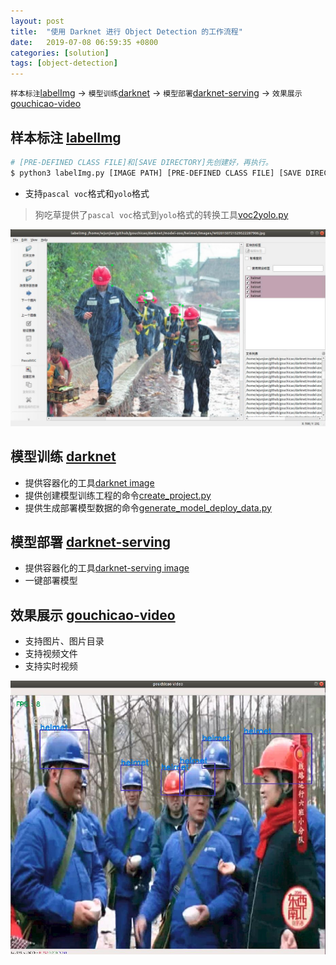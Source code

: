 ```yaml
---
layout: post
title:  "使用 Darknet 进行 Object Detection 的工作流程"
date:   2019-07-08 06:59:35 +0800
categories: [solution]
tags: [object-detection]
---
```

`样本标注`[labelImg] -> `模型训练`[darknet] -> `模型部署`[darknet-serving] -> `效果展示`[gouchicao-video]

## 样本标注 [labelImg]
```bash
# [PRE-DEFINED CLASS FILE]和[SAVE DIRECTORY]先创建好，再执行。
$ python3 labelImg.py [IMAGE PATH] [PRE-DEFINED CLASS FILE] [SAVE DIRECTORY]
```
* 支持`pascal voc`格式和`yolo`格式

> 狗吃草提供了`pascal voc`格式到`yolo`格式的转换工具[voc2yolo.py]

![labelImg 标注安全帽](/assets/images/labelimg-helmet.jpg)

## 模型训练 [darknet]
* 提供容器化的工具[darknet image]
* 提供创建模型训练工程的命令[create_project.py]
* 提供生成部署模型数据的命令[generate_model_deploy_data.py]

## 模型部署 [darknet-serving]
* 提供容器化的工具[darknet-serving image]
* 一键部署模型

## 效果展示 [gouchicao-video]
* 支持图片、图片目录
* 支持视频文件
* 支持实时视频

![gouchicao video 绘制目标检测对象](/assets/images/gouchicao-video-helmet.jpg)

[labelImg]: https://github.com/gouchicao/labelImg
[darknet]: https://github.com/gouchicao/darknet
[darknet-serving]: https://github.com/gouchicao/darknet-serving
[gouchicao-video]: https://github.com/gouchicao/gouchicao-video
[voc2yolo.py]: https://github.com/gouchicao/darknet/blob/master/voc2yolo.py
[darknet image]: https://cloud.docker.com/u/gouchicao/repository/docker/gouchicao/darknet
[darknet-serving image]: https://cloud.docker.com/u/gouchicao/repository/docker/gouchicao/darknet-serving
[create_project.py]: https://github.com/gouchicao/darknet/blob/master/create_project.py
[generate_model_deploy_data.py]: https://github.com/gouchicao/darknet/blob/master/generate_model_deploy_data.py
